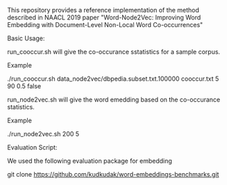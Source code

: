 This repository provides a reference implementation of the method described in NAACL 2019 paper "Word-Node2Vec: Improving Word Embedding with Document-Level Non-Local Word Co-occurrences"

Basic Usage:

run_cooccur.sh will give the co-occurance sstatistics for a sample corpus.

Example

./run_cooccur.sh data_node2vec/dbpedia.subset.txt.100000 cooccur.txt 5 90 0.5  false


run_node2vec.sh will give the word emedding based on the co-occurance statistics.

Example

./run_node2vec.sh 200 5 


Evaluation Script:

We used the following evaluation package for embedding 

git clone https://github.com/kudkudak/word-embeddings-benchmarks.git
